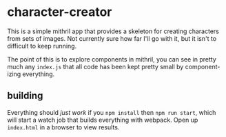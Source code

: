 # character-creator

This is a simple mithril app that provides a skeleton for creating characters from sets of images. Not currently sure how far I'll go with it, but it isn't to difficult to keep running.

The point of this is to explore components in mithril, you can see in pretty much any `index.js` that all code has been kept pretty small by component-izing everything. 

## building

Everything should *just work* if you `npm install` then `npm run start`, which will start a watch job that builds everything with webpack. Open up `index.html` in a browser to view results.
